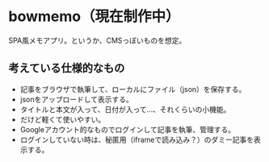 # bowmemo（現在制作中）
SPA風メモアプリ。というか、CMSっぽいものを想定。

## 考えている仕様的なもの
- 記事をブラウザで執筆して、ローカルにファイル（json）を保存する。
- jsonをアップロードして表示する。
- タイトルと本文が入って、日付が入って…、それくらいの小機能。
- だけど軽くて使いやすい。
- Googleアカウント的なものでログインして記事を執筆、管理する。
- ログインしていない時は、秘匿用（iframeで読み込み？）のダミー記事を表示する。

